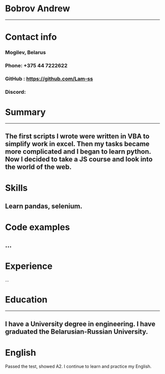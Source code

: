 # Bobrov Andrew
---
# Contact info
###	Mogilev, Belarus
###	Phone: +375 44 7222622
###	GitHub : https://github.com/Lam-ss
###	Discord:
# Summary
---
The first scripts I wrote were written in VBA to simplify work in excel. Then my tasks became more complicated and I began to learn python.  Now I decided to take a JS course and look into the world of the web.
---
# Skills
Learn pandas, selenium.
---
# Code examples
…
---
# Experience
…
# Education
---
I have a University degree in engineering.
I have graduated the Belarusian-Russian University. 
---
# English
Passed the test, showed A2. I continue to learn and practice my English.
	
